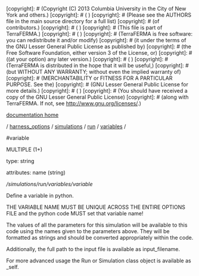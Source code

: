 [copyright]: # (Copyright (C) 2013 Columbia University in the City of New York and others.)
[copyright]: # ( )
[copyright]: # (Please see the AUTHORS file in the main source directory for a full list)
[copyright]: # (of contributors.)
[copyright]: # ( )
[copyright]: # (This file is part of TerraFERMA.)
[copyright]: # ( )
[copyright]: # (TerraFERMA is free software: you can redistribute it and/or modify)
[copyright]: # (it under the terms of the GNU Lesser General Public License as published by)
[copyright]: # (the Free Software Foundation, either version 3 of the License, or)
[copyright]: # ((at your option) any later version.)
[copyright]: # ( )
[copyright]: # (TerraFERMA is distributed in the hope that it will be useful,)
[copyright]: # (but WITHOUT ANY WARRANTY; without even the implied warranty of)
[copyright]: # (MERCHANTABILITY or FITNESS FOR A PARTICULAR PURPOSE. See the)
[copyright]: # (GNU Lesser General Public License for more details.)
[copyright]: # ( )
[copyright]: # (You should have received a copy of the GNU Lesser General Public License)
[copyright]: # (along with TerraFERMA. If not, see <http://www.gnu.org/licenses/>.)

[documentation home](https://github.com/terraferma/terraferma/wiki/Documentation)

/ [harness_options](../../../../harness_options.md) / [simulations](../../../simulations.md) / [run](../../run.md) / [variables](../variables.md) /

#variable

MULTIPLE (1+) 

type: string

attributes: name (string) 

*/simulations/run/variables/variable*

Define a variable in python.

THE VARIABLE NAME MUST BE UNIQUE ACROSS THE ENTIRE OPTIONS FILE and the python code MUST set that variable name!

The values of all the parameters for this simulation will be available to this code using 
the names given to the parameters above.  They will be formatted as strings and should be converted 
appropriately within the code.

Additionally, the full path to the input file is available as input_filename.

For more advanced usage the Run or Simulation class object is available as _self.

[autogenerated]: # (This file was automatically generated from the schema file:/home/cwilson/repos/github/TerraFERMA/TerraFERMA/buckettools/schemas/simulations.rng.)

